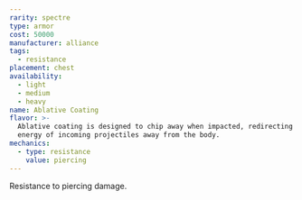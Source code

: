 ```yaml
---
rarity: spectre
type: armor
cost: 50000
manufacturer: alliance
tags:
  - resistance
placement: chest
availability:
  - light
  - medium
  - heavy
name: Ablative Coating
flavor: >-
  Ablative coating is designed to chip away when impacted, redirecting the
  energy of incoming projectiles away from the body.
mechanics:
  - type: resistance
    value: piercing
---
```

Resistance to piercing damage.
